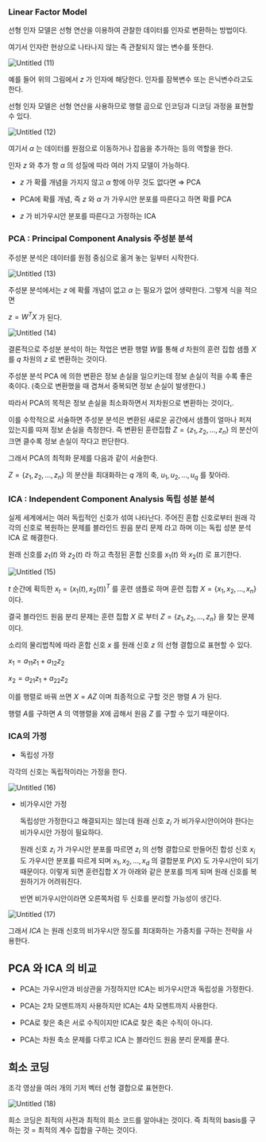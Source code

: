 
### Linear Factor Model 

선형 인자 모델은 선형 연산을 이용하여 관찰한 데이터를 인자로 변환하는 방법이다. 

여기서 인자란 현상으로 나타나지 않는 즉 관찰되지 않는 변수를 뜻한다. 

![Untitled (11)](https://github.com/IyLias/i-am-a-developer/assets/48081162/745656c9-d3ed-4ba8-b746-367a315c428e)


예를 들어 위의 그림에서 $z$ 가 인자에 해당한다.  인자를 잠복변수 또는 은닉변수라고도 한다. 

선형 인자 모델은 선형 연산을 사용하므로 행렬 곱으로 인코딩과 디코딩 과정을 표현할 수 있다. 

![Untitled (12)](https://github.com/IyLias/i-am-a-developer/assets/48081162/d8890f0a-1955-4031-8d13-319d06682386)


여기서 $\alpha$ 는 데이터를 원점으로 이동하거나 잡음을 추가하는 등의 역할을 한다. 

인자 $z$ 와 추가 항 $\alpha$ 의 성질에 따라 여러 가지 모델이 가능하다. 

- $z$ 가 확률 개념을 가지지 않고 $\alpha$ 항에 아무 것도 없다면 ⇒ PCA

- PCA에 확률 개념, 즉 $z$ 와 $\alpha$ 가 가우시안 분포를 따른다고 하면 확률 PCA

- $z$ 가 비가우시안 분포를 따른다고 가정하는 ICA

### PCA : Principal Component Analysis  주성분 분석

주성분 분석은 데이터를 원점 중심으로 옮겨 놓는 일부터 시작한다. 

![Untitled (13)](https://github.com/IyLias/i-am-a-developer/assets/48081162/f185758e-9282-4fa9-b3c1-c3748aaed385)


주성분 분석에서는 $z$ 에 확률 개념이 없고 $\alpha$ 는 필요가 없어 생략한다. 그렇게 식을 적으면 

$z = W^TX$ 가 된다. 

![Untitled (14)](https://github.com/IyLias/i-am-a-developer/assets/48081162/efbf4e5a-e450-4846-96d5-df9e01e70d26)


결론적으로 주성분 분석이 하는 작업은 변환 행렬 $W$를 통해 $d$ 차원의 훈련 집합 샘플 $X$를  $q$ 차원의 $z$ 로 변환하는 것이다. 

주성분 분석 PCA 에 의한 변환은 정보 손실을 일으키는데 정보 손실이 적을 수록 좋은 축이다. (축으로 변환했을 때 겹쳐서 중복되면 정보 손실이 발생한다.)

따라서 PCA의 목적은 정보 손실을 최소화하면서 저차원으로 변환하는 것이다,.

이를 수학적으로 서술하면 주성분 분석은 변환된 새로운 공간에서 샘플이 얼마나 퍼져 있는지를 따져 정보 손실을 측정한다. 즉 변환된 훈련집합 $Z = \{ z_1,z_2,...,z_n\}$ 의 분산이 크면 클수록 정보 손실이 작다고 판단한다. 

그래서 PCA의 최적화 문제를 다음과 같이 서술한다. 

$Z = \{z_1,z_2,...,z_n\}$ 의 분산을 최대화하는 $q$ 개의 축, $u_1,u_2,...,u_q$ 를 찾아라. 

### ICA : Independent Component Analysis  독립 성분 분석

실제 세계에서는 여러 독립적인 신호가 섞여 나타난다. 주어진 혼합 신호로부터 원래 각각의 신호로 복원하는 문제를 블라인드 원음 분리 문제 라고 하며 이는 독립 성분 분석 ICA 로 해결한다. 

원래 신호를 $z_1(t)$ 와 $z_2(t)$ 라 하고 측정된 혼합 신호를 $x_1(t)$ 와 $x_2(t)$ 로 표기한다. 

![Untitled (15)](https://github.com/IyLias/i-am-a-developer/assets/48081162/dba4d728-26fc-4178-8038-743975fc70b0)


$t$ 순간에 획득한 $x_t = (x_1(t), x_2(t))^T$ 를 훈련 샘플로 하며 훈련 집합 $X = \{x_1,x_2,...,x_n\}$ 이다. 

결국 블라인드 원음 분리 문제는 훈련 집합 $X$ 로 부터 $Z = \{z_1,z_2,...,z_n\}$ 을 찾는 문제이다. 

소리의 물리법칙에 따라 혼합 신호 $x$ 를 원래 신호 $z$ 의 선형 결합으로 표현할 수 있다. 

$x_1 = a_{11}z_1 + a_{12}z_2$

$x_2 = a_{21}z_1 + a_{22}z_2$  

이를 행렬로 바꿔 쓰면 $X = AZ$ 이며 최종적으로 구할 것은 행렬  $A$ 가 된다. 

행렬 $A$를 구하면 $A$ 의 역행렬을 $X$에 곱해서 원음 $Z$ 를 구할 수 있기 때문이다. 

### 

### ICA의 가정

- 독립성 가정

각각의 신호는 독립적이라는 가정을 한다. 

![Untitled (16)](https://github.com/IyLias/i-am-a-developer/assets/48081162/8cd94d54-5a26-4c9a-937b-f58f16959b98)


- 비가우시안 가정
    
    
    독립성만 가정한다고 해결되지는 않는데 원래 신호 $z_i$ 가 비가우시안이어야 한다는 비가우시안 가정이 필요하다. 
    
    원래 신호 $z_i$ 가 가우시안 분포를 따르면 $z_i$ 의 선형 결합으로 만들어진 합성 신호 $x_i$ 도 가우시안 분포를 따르게 되며 $x_1,x_2,...,x_d$ 의 결합분포 $P(X)$ 도 가우시안이 되기 때문이다.  이렇게 되면 훈련집합 $X$ 가 아래와 같은 분포를 띄게 되며 원래 신호를 복원하기가 어려워진다. 
    
    반면 비가우시안이라면 오른쪽처럼 두 신호를 분리할 가능성이 생긴다. 
    

![Untitled (17)](https://github.com/IyLias/i-am-a-developer/assets/48081162/4336710b-fe67-442b-9e80-74d18ab9313d)


그래서 $ICA$ 는 원래 신호의 비가우시안 정도를 최대화하는 가중치를 구하는 전략을 사용한다.

## 

## PCA 와 ICA 의 비교

- PCA는 가우시안과 비상관을 가정하지만 ICA는 비가우시안과 독립성을 가정한다.

- PCA는 2차 모멘트까지 사용하지만 ICA는 4차 모멘트까지 사용한다.

- PCA로 찾은 축은 서로 수직이지만 ICA로 찾은 축은 수직이 아니다.

- PCA는 차원 축소 문제를 다루고 ICA 는 블라인드 원음 분리 문제를 푼다.

## 

## 희소 코딩

조각 영상을 여러 개의 기저 벡터 선형 결합으로 표현한다. 

![Untitled (18)](https://github.com/IyLias/i-am-a-developer/assets/48081162/65a712a0-a28d-4612-86ce-c0ee9627f8a4)


희소 코딩은 최적의 사전과 최적의 희소 코드를 알아내는 것이다. 즉 최적의 basis를 구하는 것 = 최적의 계수 집합을 구하는 것이다.
